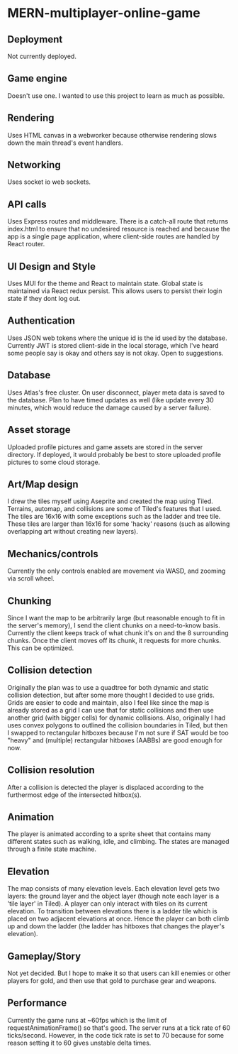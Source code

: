 # MERN-multiplayer-online-game

## Deployment
Not currently deployed.

## Game engine
Doesn't use one. I wanted to use this project to learn as much as possible.

## Rendering
Uses HTML canvas in a webworker because otherwise rendering slows down the main thread's event handlers.

## Networking
Uses socket io web sockets.

## API calls
Uses Express routes and middleware. There is a catch-all route that returns index.html to ensure that no undesired resource is reached and because the app is a single page application, where client-side routes are handled by React router.

## UI Design and Style
Uses MUI for the theme and React to maintain state. Global state is maintained via React redux persist. This allows users to persist their login state if they dont log out.

## Authentication
Uses JSON web tokens where the unique id is the id used by the database. Currently JWT is stored client-side in the local storage, which I've heard some people say is okay and others say is not okay. Open to suggestions.

## Database
Uses Atlas's free cluster. On user disconnect, player meta data is saved to the database. Plan to have timed updates as well (like update every 30 minutes, which would reduce the damage caused by a server failure).

## Asset storage
Uploaded profile pictures and game assets are stored in the server directory. If deployed, it would probably be best to store uploaded profile pictures to some cloud storage.

## Art/Map design 
I drew the tiles myself using Aseprite and created the map using Tiled. Terrains, automap, and collisions are some of Tiled's features that I used. The tiles are 16x16 with some exceptions such as the ladder and tree tile. These tiles are larger than 16x16 for some 'hacky' reasons (such as allowing overlapping art without creating new layers).

## Mechanics/controls
Currently the only controls enabled are movement via WASD, and zooming via scroll wheel.

## Chunking
Since I want the map to be arbitrarily large (but reasonable enough to fit in the server's memory), I send the client chunks on a need-to-know basis. Currently the client keeps track of what chunk it's on and the 8 surrounding chunks. Once the client moves off its chunk, it requests for more chunks. This can be optimized.

## Collision detection
Originally the plan was to use a quadtree for both dynamic and static collision detection, but after some more thought I decided to use grids. Grids are easier to code and maintain, also I feel like since the map is already stored as a grid I can use that for static collisions and then use another grid (with bigger cells) for dynamic collisions. Also, originally I had uses convex polygons to outlined the collision boundaries in Tiled, but then I swapped to rectangular hitboxes because I'm not sure if SAT would be too "heavy" and (multiple) rectangular hitboxes (AABBs) are good enough for now.

## Collision resolution
After a collision is detected the player is displaced according to the furthermost edge of the intersected hitbox(s).

## Animation
The player is animated according to a sprite sheet that contains many different states such as walking, idle, and climbing. The states are managed through a finite state machine.

## Elevation
The map consists of many elevation levels. Each elevation level gets two layers: the ground layer and the object layer (though note each layer is a 'tile layer' in Tiled). A player can only interact with tiles on its current elevation. To transition between elevations there is a ladder tile which is placed on two adjacent elevations at once. Hence the player can both climb up and down the ladder (the ladder has hitboxes that changes the player's elevation).

## Gameplay/Story
Not yet decided. But I hope to make it so that users can kill enemies or other players for gold, and then use that gold to purchase gear and weapons.

## Performance
Currently the game runs at ~60fps which is the limit of requestAnimationFrame() so that's good. The server runs at a tick rate of 60 ticks/second. However, in the code tick rate is set to 70 because for some reason setting it to 60 gives unstable delta times.